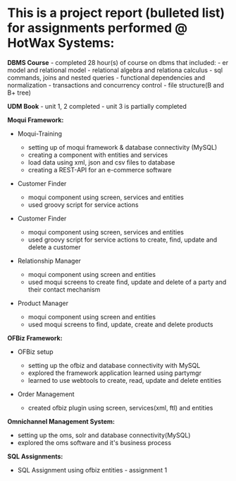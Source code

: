 <h1>This is a project report (bulleted list) for assignments performed @ HotWax Systems:</h1>

**DBMS Course**
      -  completed 28 hour(s) of course on dbms that included: 
            -   er model and relational model
            -   relational algebra and relationa calculus
            -   sql commands, joins and nested queries
            -   functional dependencies and normalization
            -   transactions and concurrency control
            -   file structure(B and B+ tree)

            
**UDM Book**
      -  unit 1, 2 completed
      -  unit 3 is partially completed

      
**Moqui Framework:**
  -  Moqui-Training
      -  setting up of moqui framework & database connectivity (MySQL)
      -  creating a component with entities and services
      -  load data using xml, json and csv files to database
      -  creating a REST-API for an e-commerce software
  
  -  Customer Finder
      -  moqui component using screen, services and entities
      -  used groovy script for service actions
   
  -  Customer Finder
      -  moqui component using screen, services and entities
      -  used groovy script for service actions to create, find, update and delete a customer
   
  -  Relationship Manager
      -  moqui component using screen and entities
      -  used moqui screens to create find, update and delete of a party and their contact mechanism

   
  -  Product Manager
      -  moqui component using screen and entities
      -  used moqui screens to find, update, create and delete products

**OFBiz Framework:**
  -  OFBiz setup
      -  setting up the ofbiz and database connectivity with MySQL
      -  explored the framework application learned using partymgr
      -  learned to use webtools to create, read, update and delete entities
  
  -  Order Management
      -  created ofbiz plugin using screen, services(xml, ftl) and entities


**Omnichannel Management System:**
   -  setting up the oms, solr and database connectivity(MySQL)
   -  explored the oms software and it's business process
   

**SQL Assignments:**
  -  SQL Assignment using ofbiz entities
         -  assignment 1






